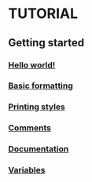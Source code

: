 # TUTORIAL

## Getting started

### [Hello world!](src/bin/hello.rs)

### [Basic formatting](src/bin/formatting.rs)

### [Printing styles](src/bin/print_styles.rs)

### [Comments](src/bin/comments.rs)

### [Documentation](src/bin/doc.rs)

### [Variables](src/bin//variables.rs)
